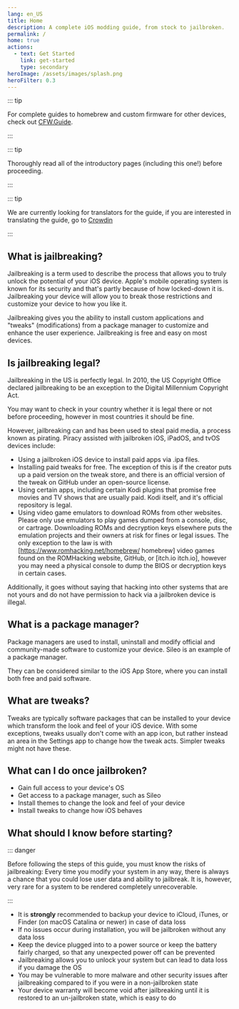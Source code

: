 ```yaml
---
lang: en_US
title: Home
description: A complete iOS modding guide, from stock to jailbroken.
permalink: /
home: true
actions:
  - text: Get Started
    link: get-started
    type: secondary
heroImage: /assets/images/splash.png
heroFilter: 0.3
---
```


::: tip

For complete guides to homebrew and custom firmware for other devices, check out [CFW.Guide](https://cfw.guide).

:::

::: tip

Thoroughly read all of the introductory pages (including this one!) before proceeding.

:::

::: tip

We are currently looking for translators for the guide, if you are interested in translating the guide, go to [Crowdin](https://crowdin.com/project/ioscfwguide)

:::

## What is jailbreaking?

Jailbreaking is a term used to describe the process that allows you to truly unlock the potential of your iOS device. Apple's mobile operating system is known for its security and that's partly because of how locked-down it is. Jailbreaking your device will allow you to break those restrictions and customize your device to how you like it.

Jailbreaking gives you the ability to install custom applications and "tweaks" (modifications) from a package manager to customize and enhance the user experience. Jailbreaking is free and easy on most devices.

## Is jailbreaking legal?

Jailbreaking in the US is perfectly legal. In 2010, the US Copyright Office declared jailbreaking to be an exception to the Digital Millennium Copyright Act.

You may want to check in your country whether it is legal there or not before proceeding, however in most countries it should be fine.

However, jailbreaking can and has been used to steal paid media, a process known as pirating. Piracy assisted with jailbroken iOS, iPadOS, and tvOS devices include:
* Using a jailbroken iOS device to install paid apps via .ipa files.
* Installing paid tweaks for free. The exception of this is if the creator puts up a paid version on the tweak store, and there is an official version of the tweak on GitHub under an open-source license.
* Using certain apps, including certain Kodi plugins that promise free movies and TV shows that are usually paid. Kodi itself, and it's official repository is legal.
* Using video game emulators to download ROMs from other websites. Please only use emulators to play games dumped from a console, disc, or cartrage. Downloading ROMs and decryption keys elsewhere puts the emulation projects and their owners at risk for fines or legal issues. The only exception to the law is with [https://www.romhacking.net/homebrew/ homebrew] video games found on the ROMHacking website, GitHub, or [itch.io itch.io], however you may need a physical console to dump the BIOS or decryption keys in certain cases. 

Additionally, it goes without saying that hacking into other systems that are not yours and do not have permission to hack via a jailbroken device is illegal.

## What is a package manager?

Package managers are used to install, uninstall and modify official and community-made software to customize your device. Sileo is an example of a package manager.

They can be considered similar to the iOS App Store, where you can install both free and paid software.

## What are tweaks?

Tweaks are typically software packages that can be installed to your device which transform the look and feel of your iOS device. With some exceptions, tweaks usually don't come with an app icon, but rather instead an area in the Settings app to change how the tweak acts. Simpler tweaks might not have these.

## What can I do once jailbroken?

- Gain full access to your device's OS
- Get access to a package manager, such as Sileo
- Install themes to change the look and feel of your device
- Install tweaks to change how iOS behaves

## What should I know before starting?

::: danger

Before following the steps of this guide, you must know the risks of jailbreaking: Every time you modify your system in any way, there is always a chance that you could lose user data and ability to jailbreak. It is, however, very rare for a system to be rendered completely unrecoverable.

:::

- It is **strongly** recommended to backup your device to iCloud, iTunes, or Finder (on macOS Catalina or newer) in case of data loss
- If no issues occur during installation, you will be jailbroken without any data loss
- Keep the device plugged into to a power source or keep the battery fairly charged, so that any unexpected power off can be prevented
- Jailbreaking allows you to unlock your system but can lead to data loss if you damage the OS
- You may be vulnerable to more malware and other security issues after jailbreaking compared to if you were in a non-jailbroken state
- Your device warranty will become void after jailbreaking until it is restored to an un-jailbroken state, which is easy to do
